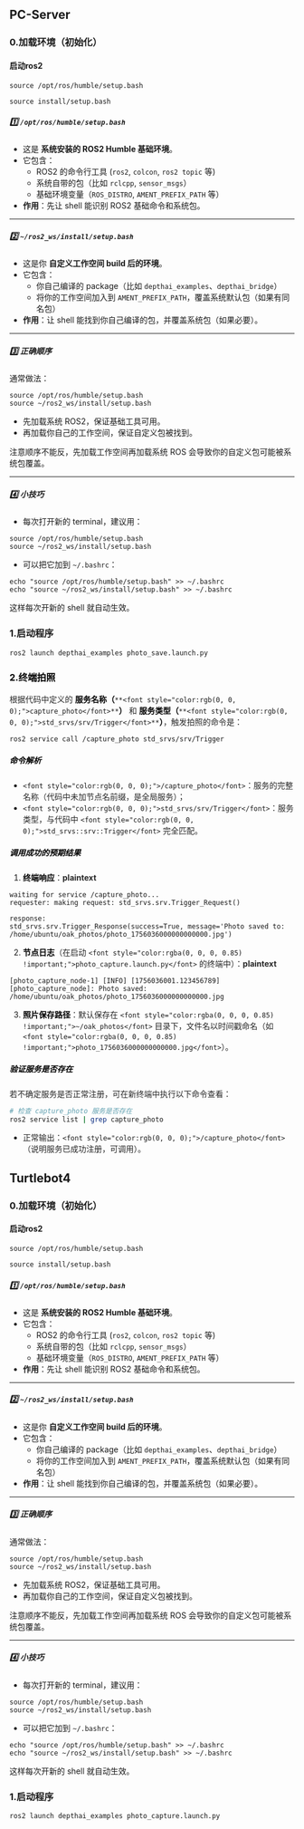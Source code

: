 ## PC-Server
### 0.加载环境（初始化）
#### 启动ros2
```plain
source /opt/ros/humble/setup.bash
```

```plain
source install/setup.bash
```

##### 1️⃣ `/opt/ros/humble/setup.bash`
+ 这是 **系统安装的 ROS2 Humble 基础环境**。
+ 它包含：
    - ROS2 的命令行工具 (`ros2`, `colcon`, `ros2 topic` 等)
    - 系统自带的包（比如 `rclcpp`, `sensor_msgs`）
    - 基础环境变量（`ROS_DISTRO`, `AMENT_PREFIX_PATH` 等）
+ **作用**：先让 shell 能识别 ROS2 基础命令和系统包。

---

##### 2️⃣ `~/ros2_ws/install/setup.bash`
+ 这是你 **自定义工作空间 build 后的环境**。
+ 它包含：
    - 你自己编译的 package（比如 `depthai_examples`、`depthai_bridge`）
    - 将你的工作空间加入到 `AMENT_PREFIX_PATH`，覆盖系统默认包（如果有同名包）
+ **作用**：让 shell 能找到你自己编译的包，并覆盖系统包（如果必要）。

---

##### 3️⃣ 正确顺序
通常做法：

```plain
source /opt/ros/humble/setup.bash
source ~/ros2_ws/install/setup.bash
```

+ 先加载系统 ROS2，保证基础工具可用。
+ 再加载你自己的工作空间，保证自定义包被找到。

注意顺序不能反，先加载工作空间再加载系统 ROS 会导致你的自定义包可能被系统包覆盖。

---

##### 4️⃣ 小技巧
+ 每次打开新的 terminal，建议用：

```plain
source /opt/ros/humble/setup.bash
source ~/ros2_ws/install/setup.bash
```

+ 可以把它加到 `~/.bashrc`：

```plain
echo "source /opt/ros/humble/setup.bash" >> ~/.bashrc
echo "source ~/ros2_ws/install/setup.bash" >> ~/.bashrc
```

这样每次开新的 shell 就自动生效。

### 1.启动程序
```bash
ros2 launch depthai_examples photo_save.launch.py
```

### <font style="color:rgb(0, 0, 0);">2.终端拍照</font>
<font style="color:rgba(0, 0, 0, 0.85) !important;">根据代码中定义的 </font>**<font style="color:rgb(0, 0, 0) !important;">服务名称（</font>**`**<font style="color:rgb(0, 0, 0);">capture_photo</font>**`**<font style="color:rgb(0, 0, 0) !important;">）</font>**<font style="color:rgba(0, 0, 0, 0.85) !important;"> 和 </font>**<font style="color:rgb(0, 0, 0) !important;">服务类型（</font>**`**<font style="color:rgb(0, 0, 0);">std_srvs/srv/Trigger</font>**`**<font style="color:rgb(0, 0, 0) !important;">）</font>**<font style="color:rgba(0, 0, 0, 0.85) !important;">，触发拍照的命令是：</font>

```bash
ros2 service call /capture_photo std_srvs/srv/Trigger
```

##### <font style="color:rgb(0, 0, 0);">命令解析</font>
+ `<font style="color:rgb(0, 0, 0);">/capture_photo</font>`<font style="color:rgba(0, 0, 0, 0.85) !important;">：服务的完整名称（代码中未加节点名前缀，是全局服务）；</font>
+ `<font style="color:rgb(0, 0, 0);">std_srvs/srv/Trigger</font>`<font style="color:rgba(0, 0, 0, 0.85) !important;">：服务类型，与代码中</font><font style="color:rgba(0, 0, 0, 0.85) !important;"> </font>`<font style="color:rgb(0, 0, 0);">std_srvs::srv::Trigger</font>`<font style="color:rgba(0, 0, 0, 0.85) !important;"> </font><font style="color:rgba(0, 0, 0, 0.85) !important;">完全匹配。</font>

##### <font style="color:rgb(0, 0, 0);">调用成功的预期结果</font>
1. **<font style="color:rgb(0, 0, 0) !important;">终端响应</font>**<font style="color:rgba(0, 0, 0, 0.85) !important;">：</font>**<font style="color:rgba(0, 0, 0, 0.85);">plaintext</font>**

```plain
waiting for service /capture_photo...
requester: making request: std_srvs.srv.Trigger_Request()

response:
std_srvs.srv.Trigger_Response(success=True, message='Photo saved to: /home/ubuntu/oak_photos/photo_1756036000000000000.jpg')
```

2. **<font style="color:rgb(0, 0, 0) !important;">节点日志</font>**<font style="color:rgba(0, 0, 0, 0.85) !important;">（在启动</font><font style="color:rgba(0, 0, 0, 0.85) !important;"> </font>`<font style="color:rgba(0, 0, 0, 0.85) !important;">photo_capture.launch.py</font>`<font style="color:rgba(0, 0, 0, 0.85) !important;"> </font><font style="color:rgba(0, 0, 0, 0.85) !important;">的终端中）：</font>**<font style="color:rgba(0, 0, 0, 0.85);">plaintext</font>**

```plain
[photo_capture_node-1] [INFO] [1756036001.123456789] [photo_capture_node]: Photo saved: /home/ubuntu/oak_photos/photo_1756036000000000000.jpg
```

3. **<font style="color:rgb(0, 0, 0) !important;">照片保存路径</font>**<font style="color:rgba(0, 0, 0, 0.85) !important;">：默认保存在 </font>`<font style="color:rgba(0, 0, 0, 0.85) !important;">~/oak_photos</font>`<font style="color:rgba(0, 0, 0, 0.85) !important;"> 目录下，文件名以时间戳命名（如 </font>`<font style="color:rgba(0, 0, 0, 0.85) !important;">photo_1756036000000000000.jpg</font>`<font style="color:rgba(0, 0, 0, 0.85) !important;">）。</font>

##### <font style="color:rgb(0, 0, 0);">验证服务是否存在</font>
<font style="color:rgba(0, 0, 0, 0.85) !important;">若不确定服务是否正常注册，可在新终端中执行以下命令查看：</font>

```bash
# 检查 capture_photo 服务是否存在
ros2 service list | grep capture_photo
```

+ <font style="color:rgba(0, 0, 0, 0.85) !important;">正常输出：</font>`<font style="color:rgb(0, 0, 0);">/capture_photo</font>`<font style="color:rgba(0, 0, 0, 0.85) !important;">（说明服务已成功注册，可调用）。</font>

## Turtlebot4
### 0.加载环境（初始化）
#### 启动ros2
```plain
source /opt/ros/humble/setup.bash
```

```plain
source install/setup.bash
```

##### 1️⃣ `/opt/ros/humble/setup.bash`
+ 这是 **系统安装的 ROS2 Humble 基础环境**。
+ 它包含：
    - ROS2 的命令行工具 (`ros2`, `colcon`, `ros2 topic` 等)
    - 系统自带的包（比如 `rclcpp`, `sensor_msgs`）
    - 基础环境变量（`ROS_DISTRO`, `AMENT_PREFIX_PATH` 等）
+ **作用**：先让 shell 能识别 ROS2 基础命令和系统包。

---

##### 2️⃣ `~/ros2_ws/install/setup.bash`
+ 这是你 **自定义工作空间 build 后的环境**。
+ 它包含：
    - 你自己编译的 package（比如 `depthai_examples`、`depthai_bridge`）
    - 将你的工作空间加入到 `AMENT_PREFIX_PATH`，覆盖系统默认包（如果有同名包）
+ **作用**：让 shell 能找到你自己编译的包，并覆盖系统包（如果必要）。

---

##### 3️⃣ 正确顺序
通常做法：

```plain
source /opt/ros/humble/setup.bash
source ~/ros2_ws/install/setup.bash
```

+ 先加载系统 ROS2，保证基础工具可用。
+ 再加载你自己的工作空间，保证自定义包被找到。

注意顺序不能反，先加载工作空间再加载系统 ROS 会导致你的自定义包可能被系统包覆盖。

---

##### 4️⃣ 小技巧
+ 每次打开新的 terminal，建议用：

```plain
source /opt/ros/humble/setup.bash
source ~/ros2_ws/install/setup.bash
```

+ 可以把它加到 `~/.bashrc`：

```plain
echo "source /opt/ros/humble/setup.bash" >> ~/.bashrc
echo "source ~/ros2_ws/install/setup.bash" >> ~/.bashrc
```

这样每次开新的 shell 就自动生效。

### 1.启动程序
```bash
ros2 launch depthai_examples photo_capture.launch.py
```

